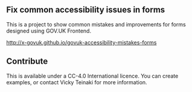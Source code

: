 ## Fix common accessibility issues in forms

This is a project to show common mistakes and improvements for forms designed using GOV.UK Frontend.

http://x-govuk.github.io/govuk-accessibility-mistakes-forms

## Contribute
This is available under a CC-4.0 International licence. You can create examples, or contact Vicky Teinaki for more information.
